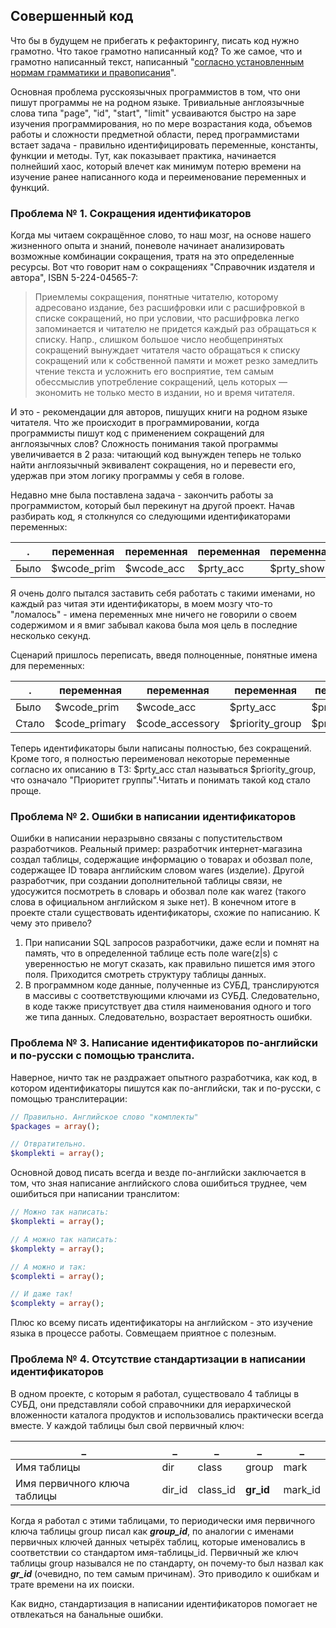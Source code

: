 ## Совершенный код

Что бы в будущем не прибегать к рефакторингу, писать код нужно грамотно. Что такое грамотно написанный код? То же самое, что и грамотно написанный текст, написанный "[согласно установленным нормам грамматики и правописания](https://ru.wikipedia.org/wiki/%D0%93%D1%80%D0%B0%D0%BC%D0%BE%D1%82%D0%BD%D0%BE%D1%81%D1%82%D1%8C)".

Основная проблема русскоязычных программистов в том, что они пишут программы не на родном языке. Тривиальные англоязычные слова типа "page", "id", "start", "limit" усваиваются быстро на заре изучения программирования, но по мере возрастания кода, объемов работы и сложности предметной области, перед программистами встает задача - правильно идентифицировать переменные, константы, функции и методы. Тут, как показывает практика, начинается полнейший хаос, который влечет как минимум потерю времени на изучение ранее написанного кода и переименование переменных и функций.

### Проблема № 1. Сокращения идентификаторов

Когда мы читаем сокращённое слово, то наш мозг, на основе нашего жизненного опыта и знаний, поневоле начинает анализировать возможные комбинации сокращения, тратя на это определенные ресурсы. Вот что говорит нам о сокращениях "Справочник издателя и автора", ISBN 5-224-04565-7:

> Приемлемы сокращения, понятные читателю, которому адресовано издание, без расшифровки или с расшифровкой в списке сокращений, но при условии, что расшифровка легко запоминается и читателю не придется каждый раз обращаться к списку. Напр., слишком большое число необщепринятых сокращений вынуждает читателя часто обращаться к списку сокращений или к собственной памяти и может резко замедлить чтение текста и усложнить его восприятие, тем самым обессмыслив употребление сокращений, цель которых — экономить не только место в издании, но и время читателя.

И это - рекомендации для авторов, пишущих книги на родном языке читателя. Что же происходит в программировании, когда программисты пишут код с применением сокращений для англоязычных слов? Сложность понимания такой программы увеличивается в 2 раза: читающий код вынужден теперь не только найти англоязычный эквивалент сокращения, но и перевести его, удержав при этом логику программы у себя в голове.

Недавно мне была поставлена задача - закончить работы за программистом, который был перекинут на другой проект. Начав разбирать код, я столкнулся со следующими идентификаторами переменных:

. | переменная | переменная | переменная | переменная | переменная | 
--- | --- | --- | --- | --- | --- | 
Было | $wcode_prim | $wcode_acc | $prty_acc | $prty_show | $type_fld

Я очень долго пытался заставить себя работать с такими именами, но каждый раз читая эти идентификаторы, в моем мозгу что-то "ломалось" - имена переменных мне ничего не говорили о своем содержимом и я вмиг забывал какова была моя цель в последние несколько секунд.

Сценарий пришлось переписать, введя полноценные, понятные имена для переменных:

. | переменная | переменная | переменная | переменная | переменная | 
--- | --- | --- | --- | --- | --- | 
Было | $wcode_prim | $wcode_acc | $prty_acc | $prty_show | $type_fld
Стало | $code_primary | $code_accessory | $priority_group | $priority_show | $field_type

Теперь идентификаторы были написаны полностью, без сокращений. Кроме того, я полностью переименовал некоторые переменные согласно их описанию в ТЗ: $prty_acc стал называться $priority_group, что означало "Приоритет группы".Читать и понимать такой код стало проще.

### Проблема № 2. Ошибки в написании идентификаторов

Ошибки в написании неразрывно связаны с попустительством разработчиков. Реальный пример: разработчик интернет-магазина создал таблицы, содержащие информацию о товарах и обозвал поле, содержащее ID товара английским словом wares (изделие). Другой разработчик, при создании дополнительной таблицы связи, не удосужится посмотреть в словарь и обозвал поле как warez (такого слова в официальном английском я зыке нет). В конечном итоге в проекте стали существовать идентификаторы, схожие по написанию. К чему это привело?

1. При написании SQL запросов разработчики, даже если и помнят на память, что в определенной таблице есть поле ware(z|s) с уверенностью не могут сказать, как правильно пишется имя этого поля. Приходится смотреть структуру таблицы данных.
2. В программном коде данные, полученные из СУБД, транслируются в массивы с соответствующими ключами из СУБД. Следовательно, в коде также присутствует два стиля наименования одного и того же типа данных. Следовательно, возрастает вероятность ошибки.

### Проблема № 3. Написание идентификаторов по-английски и по-русски с помощью транслита.

Наверное, ничто так не раздражает опытного разработчика, как код, в котором идентификаторы пишутся как по-английски, так и по-русски, с помощью транслитерации:

```php
// Правильно. Английское слово "комплекты"
$packages = array();

// Отвратительно.
$komplekti = array();
```

Основной довод писать всегда и везде по-английски заключается в том, что зная написание английского слова ошибиться труднее, чем ошибиться при написании транслитом:

```php
// Можно так написать:
$komplekti = array();

// А можно так написать:
$komplekty = array();

// А можно и так:
$complekti = array();

// И даже так!
$complekty = array();
```

Плюс ко всему писать идентификаторы на английском - это изучение языка в процессе работы. Совмещаем приятное с полезным.

### Проблема № 4. Отсутствие стандартизации в написании идентификаторов

В одном проекте, с которым я работал, существовало 4 таблицы в СУБД, они представляли собой справочники для иерархической вложенности каталога продуктов и использовались практически всегда вместе. У каждой таблицы был свой первичный ключ:

_ | _ | _ | _ | _ | 
--- | --- | --- | --- | --- | 
Имя таблицы | dir | class | group | mark
Имя первичного ключа таблицы | dir_id | class_id | **gr_id** | mark_id

Когда я работал с этими таблицами, то периодически имя первичного ключа таблицы group писал как ***group_id***, по аналогии с именами первичных ключей данных четырёх таблиц, которые именовались в соответствии со стандартом имя-таблицы_id. Первичный же ключ таблицы group назывался не по стандарту, он почему-то был назвал как ***gr_id*** (очевидно, по тем самым причинам). Это приводило к ошибкам и трате времени на их поиски.

Как видно, стандартизация в написании идентификаторов помогает не отвлекаться на банальные ошибки.
